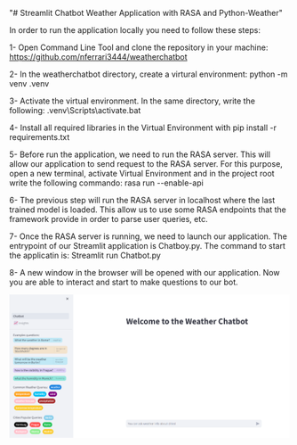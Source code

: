 "# Streamlit Chatbot Weather Application with RASA and Python-Weather" 

In order to run the application locally you need to follow these steps:

1- Open Command Line Tool and clone the repository in your machine:
https://github.com/nferrari3444/weatherchatbot

2- In the weatherchatbot directory, create a virtural environment: python -m venv .venv

3- Activate the virtual environment. In the same directory, write the following: .venv\Scripts\activate.bat

4- Install all required libraries in the Virtual Environment with
pip install -r requirements.txt

5- Before run the application, we need to run the RASA server. This will allow our application to send request to the RASA server. For this purpose, open a new terminal, activate Virtual Environment and in the project root write the following commando: rasa run --enable-api

6- The previous step will run the RASA server in localhost where the last trained model is loaded. This allow us to use some RASA endpoints that the framework provide in order to parse user queries, etc.

7- Once the RASA server is running, we need to launch our application. The entrypoint of our Streamlit application is Chatboy.py. The command to start the applicatin is: Streamlit run Chatbot.py

8- A new window in the browser will be opened with our application. Now you are able to interact and start to make questions to our bot.

![alt text](image.png)